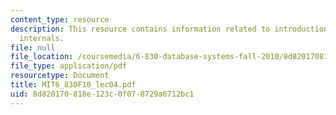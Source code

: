 ```yaml
---
content_type: resource
description: This resource contains information related to introduction to database
  internals.
file: null
file_location: /coursemedia/6-830-database-systems-fall-2010/8d820170818e123c0f078729a6712bc1_MIT6_830F10_lec04.pdf
file_type: application/pdf
resourcetype: Document
title: MIT6_830F10_lec04.pdf
uid: 8d820170-818e-123c-0f07-8729a6712bc1
---
```

